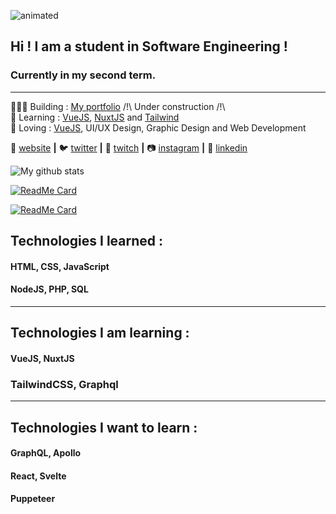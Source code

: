 ![animated](https://media.giphy.com/media/iH6bBb8FoIazylJEHj/source.gif)
## Hi ! I am a student in Software Engineering !  
### Currently in my second term.
___
👨🏼‍💻 Building : [My portfolio][website] /!\ Under construction /!\  
🧠 Learning : [VueJS][vuejs], [NuxtJS][nuxtjs] and [Tailwind][tailwind]  
💜 Loving : [VueJS][vuejs], UI/UX Design, Graphic Design and Web Development  

🏡 [website][website] **|** 
🐦 [twitter][twitter] **|** 
🎥 [twitch][twitch] **|** 
📷 [instagram][instagram] **|** 
👔 [linkedin][linkedin]

[vuejs]: http://https://vuejs.org/
[website]: https://nicdx.dev
[nuxtjs]: https://nuxtjs.org/
[tailwind]: https://www.tailwindcss.com
[twitter]: https://twitter.com/NDX_dev
[twitch]: https://twitch.tv/ndx_dev
[instagram]: https://instagram.com/nic_ndx
[linkedin]: https://linkedin.com/in/nicdx-dev  

![My github stats](https://github-readme-stats.vercel.app/api?username=nicolasd09&show_icons=true&theme=prussian)

[![ReadMe Card](https://github-readme-stats.vercel.app/api/pin/?username=nicolasd09&repo=vue-weather-app)](https://github.com/anuraghazra/github-readme-stats)

[![ReadMe Card](https://github-readme-stats.vercel.app/api/pin/?username=nicolasd09&repo=temp_converter)](https://github.com/anuraghazra/github-readme-stats)

## Technologies I learned :

#### HTML, CSS, JavaScript  
#### NodeJS, PHP, SQL
_____
## Technologies I am learning :
#### VueJS, NuxtJS
### TailwindCSS, Graphql
_____
## Technologies I want to learn :  
#### GraphQL, Apollo
#### React, Svelte 
#### Puppeteer

